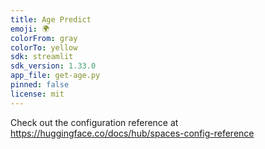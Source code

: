```yaml
---
title: Age Predict
emoji: 🌍
colorFrom: gray
colorTo: yellow
sdk: streamlit
sdk_version: 1.33.0
app_file: get-age.py
pinned: false
license: mit
---
```


Check out the configuration reference at https://huggingface.co/docs/hub/spaces-config-reference
